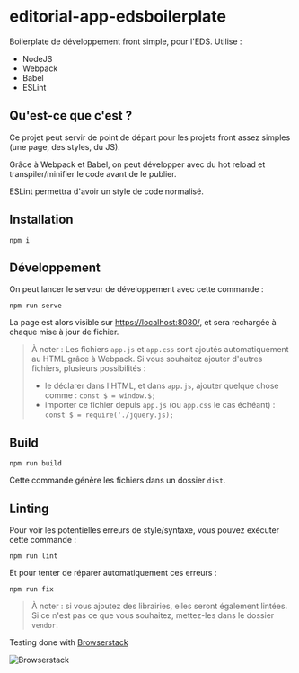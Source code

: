 # editorial-app-edsboilerplate

Boilerplate de développement front simple, pour l'EDS. Utilise :

- NodeJS
- Webpack
- Babel
- ESLint

## Qu'est-ce que c'est ?

Ce projet peut servir de point de départ pour les projets front assez simples (une page, des styles, du JS).

Grâce à Webpack et Babel, on peut développer avec du hot reload et transpiler/minifier le code avant de le publier.

ESLint permettra d'avoir un style de code normalisé.

## Installation

```
npm i
```

## Développement

On peut lancer le serveur de développement avec cette commande :

```
npm run serve
```

La page est alors visible sur [https://localhost:8080/](https://localhost:8080/), et sera rechargée à chaque mise à jour de fichier.

> À noter : Les fichiers `app.js` et `app.css` sont ajoutés automatiquement au HTML grâce à Webpack. Si vous souhaitez ajouter d'autres fichiers, plusieurs possibilités :
>
> - le déclarer dans l'HTML, et dans `app.js`, ajouter quelque chose comme : `const $ = window.$;`
> - importer ce fichier depuis `app.js` (ou `app.css` le cas échéant) : `const $ = require('./jquery.js);`

## Build

```
npm run build
```

Cette commande génère les fichiers dans un dossier `dist`.

## Linting

Pour voir les potentielles erreurs de style/syntaxe, vous pouvez exécuter cette commande :

```
npm run lint
```

Et pour tenter de réparer automatiquement ces erreurs :

```
npm run fix
```

> À noter : si vous ajoutez des librairies, elles seront également lintées. Si ce n'est pas ce que vous souhaitez, mettez-les dans le dossier `vendor`.

Testing done with
[Browserstack](https://www.browserstack.com/)

![Browserstack](https://p14.zdusercontent.com/attachment/1015988/eKpVMJ4TYZOO5PuHEtZdvm3nw?token=eyJhbGciOiJkaXIiLCJlbmMiOiJBMTI4Q0JDLUhTMjU2In0..Ig6HC3ySEkCv3VJMH6WL5g.vgdMvEacPKtMdeAosYcP1AlkH4N2ae0bzsC_arKLLn838_bt9JcOZjeV6nSF_5R6RzuwSjJcR0KlhSIaCUefMn7FFwcm-OrG370iHtw_WR8SVhlq33R7UkH5iDXXrefrMs_EcZqiB5hiPTmEnV4pzFBXdpQZ9Bh1EcvUsY3BB6JjfKeDGe-pX_pWdzRsN9059ZPCKWg4Swpv-3jeQfeWWODjQn_JumgCf1CRWoIXYnHtzlT621Dg0LMhTnnLiZpQJVuxGjH4nMOMmBv36ecXbA.cX2ZR0V2M1ugvNapeWPVNg "Logo Browserstack")
